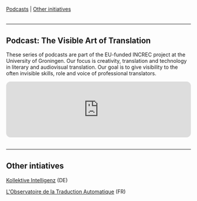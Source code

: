 [Podcasts](https://ctttn.github.io/resources.html#podcasts) | [Other initiatives](https://ctttn.github.io/resources.html#initiatives)

<hr style="boder-top:solid #eff0f1;height:1px;margin-top: 2rem;margin-bottom:2rem;">

<h2 id="podcasts">Podcast: The Visible Art of Translation</h2>

These series of podcasts are part of the EU-funded INCREC project at the University of Groningen. Our focus is creativity, translation and technology in literary and audiovisual translation. Our goal is to give visibility to the often invisible skills, role and voice of professional translators.

<iframe style="border-radius:12px" src="https://open.spotify.com/embed/show/2Xk77k65qkcFhV6eI4ts8F?utm_source=generator&theme=0" width="100%" height="152" frameBorder="0" allowfullscreen="" allow="autoplay; clipboard-write; encrypted-media; fullscreen; picture-in-picture" loading="lazy"></iframe>

<hr style="boder-top:solid #eff0f1;height:1px;margin-top: 2rem;margin-bottom:2rem;">

<h2 id="initiatives">Other intiatives</h2>

[Kollektive Intelligenz](https://kollektive-intelligenz.de/) (DE)

[L'Observatoire de la Traduction Automatique](https://www.atlas-citl.org/lobservatoire-de-la-traduction-automatique/) (FR)
